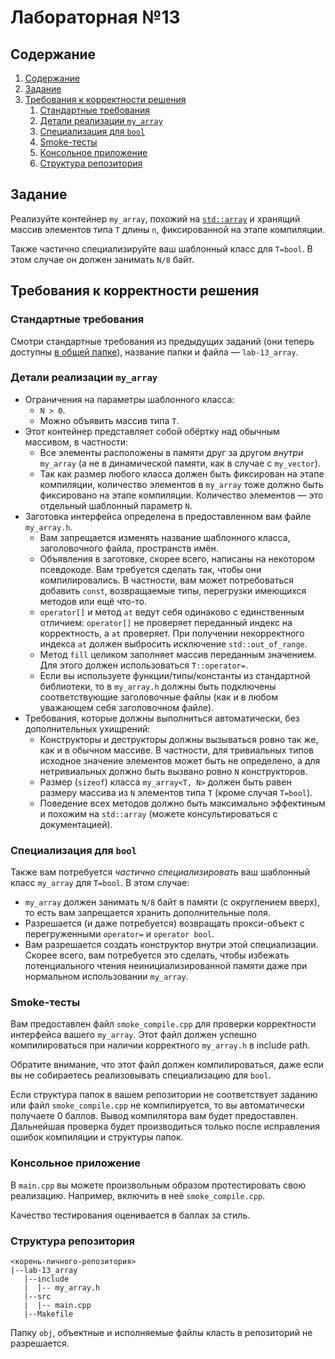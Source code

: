 # Лабораторная №13

## Содержание
1. [Содержание](#содержание)
1. [Задание](#задание)
1. [Требования к корректности решения](#требования-к-корректности-решения)
    1. [Стандартные требования](#стандартные-требования)
    1. [Детали реализации `my_array`](#детали-реализации-my_array)
    1. [Специализация для `bool`](#специализация-для-bool)
    1. [Smoke-тесты](#smoke-тесты)
    1. [Консольное приложение](#консольное-приложение)
    1. [Структура репозитория](#структура-репозитория)

## Задание
Реализуйте контейнер `my_array`, похожий на [`std::array`](http://ru.cppreference.com/w/cpp/container/array) и
хранящий массив элементов типа `T` длины `n`, фиксированной на этапе компиляции.

Также частично специализируйте ваш шаблонный класс для `T=bool`.
В этом случае он должен занимать `N/8` байт.

## Требования к корректности решения
### Стандартные требования
Смотри стандартные требования из предыдущих заданий (они теперь доступны [в общей папке](../tasks-common)), название папки и файла — `lab-13_array`.

### Детали реализации `my_array`
* Ограничения на параметры шаблонного класса:
  * `N > 0`.
  * Можно объявить массив типа `T`.
* Этот контейнер представляет собой обёртку над обычным массивом, в частности:
  * Все элементы расположены в памяти друг за другом *внутри* `my_array`
    (а не в динамической памяти, как в случае с `my_vector`).
  * Так как размер любого класса должен быть фиксирован на этапе компиляции,
    количество элементов в `my_array` тоже должно быть фиксировано на этапе
    компиляции. Количество элементов — это отдельный шаблонный параметр `N`.
* Заготовка интерфейса определена в предоставленном вам файле `my_array.h`.
  * Вам запрещается изменять название шаблонного класса, заголовочного файла,
    пространств имён.
  * Объявления в заготовке, скорее всего, написаны на некотором псевдокоде.
    Вам требуется сделать так, чтобы они компилировались. В частности, вам
    может потребоваться добавить `const`, возвращаемые типы, перегрузки
    имеющихся методов или ещё что-то.
  * `operator[]` и метод `at` ведут себя одинаково с единственным отличием:
    `operator[]` не проверяет переданный индекс на корректность, а `at`
    проверяет. При получении некорректного индекса `at` должен выбросить
    исключение `std::out_of_range`.
  * Метод `fill` целиком заполняет массив переданным значением. Для этого
    должен использоваться `T::operator=`.
  * Если вы используете функции/типы/константы из стандартной библиотеки,
    то в `my_array.h` должны быть подключены соответствующие заголовочные файлы
    (как и в любом уважающем себя заголовочном файле).
* Требования, которые должны выполниться автоматически, без дополнительных
  ухищрений:
  * Конструкторы и деструкторы должны вызываться ровно так же, как и в обычном
    массиве. В частности, для тривиальных типов исходное значение элементов
    может быть не определено, а для нетривиальных должно быть вызвано ровно `N`
    конструкторов.
  * Размер (`sizeof`) класса `my_array<T, N>` должен быть равен размеру массива
    из `N` элементов типа `T` (кроме случая `T=bool`).
  * Поведение всех методов должно быть максимально эффектиным и похожим на
    `std::array` (можете консультироваться с документацией).

### Специализация для `bool`
Также вам потребуется *частично специализировать* ваш шаблонный класс `my_array`
для `T=bool`. В этом случае:

* `my_array` должен занимать `N/8` байт в памяти (с округлением вверх), то есть
  вам запрещается хранить дополнительные поля.
* Разрешается (и даже потребуется) возвращать прокси-объект с перегруженными
  `operator=` и `operator bool`.
* Вам разрешается создать конструктор внутри этой специализации. Скорее всего,
  вам потребуется это сделать, чтобы избежать потенциального чтения
  неинициализированной памяти даже при нормальном использовании `my_array`.

### Smoke-тесты
Вам предоставлен файл `smoke_compile.cpp` для проверки корректности интерфейса
вашего `my_array`. Этот файл должен успешно компилироваться при наличии
корректного `my_array.h` в include path.

Обратите внимание, что этот файл должен компилироваться, даже если вы не
собираетесь реализовывать специализацию для `bool`.

Если структура папок в вашем репозитории не соответствует заданию или файл
`smoke_compile.cpp` не компилируется, то вы автоматически получаете 0 баллов.
Вывод компилятора вам будет предоставлен. Дальнейшая проверка будет производиться
только после исправления ошибок компиляции и структуры папок.

### Консольное приложение
В `main.cpp` вы можете произвольным образом протестировать свою реализацию.
Например, включить в неё `smoke_compile.cpp`.

Качество тестирования оценивается в баллах за стиль.

### Структура репозитория
```
<корень-личного-репозитория>
|--lab-13_array
   |--include
   |  |-- my_array.h
   |--src
   |  |-- main.cpp
   |--Makefile
```

Папку `obj`, объектные и исполняемые файлы класть в репозиторий не разрешается.
